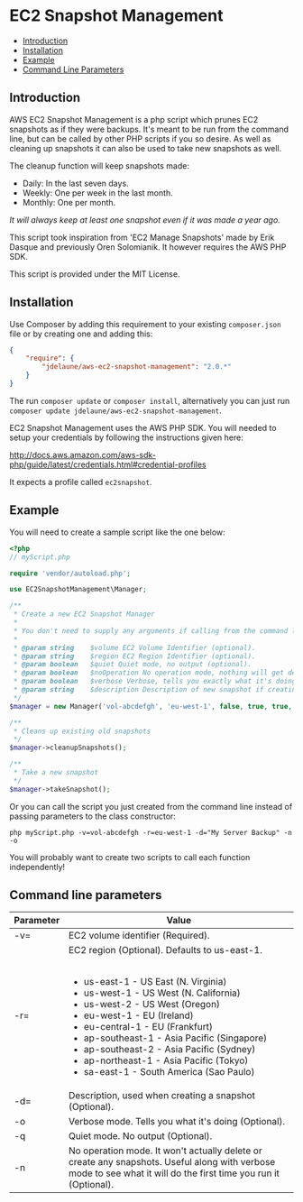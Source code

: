 # EC2 Snapshot Management

 * [Introduction](#introduction)
 * [Installation](#installation)
 * [Example](#example)
 * [Command Line Parameters](#command-line-parameters)


## Introduction

AWS EC2 Snapshot Management is a php script which prunes EC2 snapshots as if they were backups. It's meant to be run from the command line, but can be called by other PHP scripts if you so desire. As well as cleaning up snapshots it can also be used to take new snapshots as well.

The cleanup function will keep snapshots made:

* Daily: In the last seven days.
* Weekly: One per week in the last month.
* Monthly: One per month.

_It will always keep at least one snapshot even if it was made a year ago._

This script took inspiration from 'EC2 Manage Snapshots' made by Erik Dasque and previously Oren Solomianik. It however requires the AWS PHP SDK.

This script is provided under the MIT License.


## Installation

Use Composer by adding this requirement to your existing `composer.json` file or by creating one and adding this:

```json
{
    "require": {
        "jdelaune/aws-ec2-snapshot-management": "2.0.*"
    }
}
```

The run `composer update` or `composer install`, alternatively you can just run `composer update jdelaune/aws-ec2-snapshot-management`.

EC2 Snapshot Management uses the AWS PHP SDK. You will needed to setup your credentials by following the instructions given here:

http://docs.aws.amazon.com/aws-sdk-php/guide/latest/credentials.html#credential-profiles

It expects a profile called `ec2snapshot`.


## Example

You will need to create a sample script like the one below:

```php
<?php
// myScript.php

require 'vendor/autoload.php';

use EC2SnapshotManagement\Manager;

/**
 * Create a new EC2 Snapshot Manager
 *
 * You don't need to supply any arguments if calling from the command line.
 *
 * @param string    $volume EC2 Volume Identifier (optional).
 * @param string    $region EC2 Region Identifier (optional).
 * @param boolean   $quiet Quiet mode, no output (optional).
 * @param boolean   $noOperation No operation mode, nothing will get deleted (optional).
 * @param boolean   $verbose Verbose, tells you exactly what it's doing (optional).
 * @param string    $description Description of new snapshot if creating one (optional).
 */
$manager = new Manager('vol-abcdefgh', 'eu-west-1', false, true, true, 'My Data Backup');

/**
 * Cleans up existing old snapshots
 */
$manager->cleanupSnapshots();

/**
 * Take a new snapshot
 */
$manager->takeSnapshot();
```

Or you can call the script you just created from the command line instead of passing parameters to the class constructor:

```shell
php myScript.php -v=vol-abcdefgh -r=eu-west-1 -d="My Server Backup" -n -o
```

You will probably want to create two scripts to call each function independently!


## Command line parameters

Parameter | Value
--------- | -------------------------
-v=       | EC2 volume identifier (Required).
-r=       | EC2 region (Optional). Defaults to us-east-1.<br><br><ul><li>us-east-1 - US East (N. Virginia)</li><li>us-west-1 - US West (N. California)</li> <li>us-west-2 - US West (Oregon)</il><li>eu-west-1 - EU (Ireland)</il><li>eu-central-1 - EU (Frankfurt)</il><li>ap-southeast-1 - Asia Pacific (Singapore)</il><li>ap-southeast-2 - Asia Pacific (Sydney)</il><li>ap-northeast-1 - Asia Pacific (Tokyo)</il><li>sa-east-1 - South America (Sao Paulo)</il></ul>
-d=       | Description, used when creating a snapshot (Optional).
-o        | Verbose mode. Tells you what it's doing (Optional).
-q        | Quiet mode. No output (Optional).
-n        | No operation mode. It won't actually delete or create any snapshots. Useful along with verbose mode to see what it will do the first time you run it (Optional).
